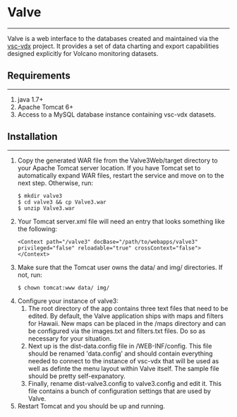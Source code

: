 # Valve
---
Valve is a web interface to the databases created and maintained via the [vsc-vdx](https://github.com/usgs/vsc-vdx) project. It provides a set of data charting and export capabilities designed explicitly for Volcano monitoring datasets.

## Requirements
---
1. java 1.7+
2. Apache Tomcat 6+
3. Access to a MySQL database instance containing vsc-vdx datasets.

## Installation
---
1. Copy the generated WAR file from the Valve3Web/target directory to your Apache Tomcat server location. If you have Tomcat set to automatically expand WAR files, restart the service and move on to the next step. Otherwise, run:
    ```
    $ mkdir valve3
    $ cd valve3 && cp Valve3.war
    $ unzip Valve3.war
    ```
2. Your Tomcat server.xml file will need an entry that looks something like the following:
    ```
    <Context path="/valve3" docBase="/path/to/webapps/valve3" privileged="false" reloadable="true" crossContext="false"></Context>
    ```
3. Make sure that the Tomcat user owns the data/ and img/ directories. If not, run:
    ```
    $ chown tomcat:www data/ img/
    ```
4. Configure your instance of valve3:
   1. The root directory of the app contains three text files that need to be edited. By default, the Valve application ships with maps and filters for Hawaii. New maps can be placed in the /maps directory and can be configured via the images.txt and filters.txt files. Do so as necessary for your situation.
   2. Next up is the dist-data.config file in /WEB-INF/config. This file should be renamed 'data.config' and should contain everything needed to connect to the instance of vsc-vdx that will be used as well as definte the menu layout within Valve itself. The sample file should be pretty self-expanatory.
   3. Finally, rename dist-valve3.config to valve3.config and edit it. This file contains a bunch of configuration settings that are used by Valve.
5. Restart Tomcat and you should be up and running.
